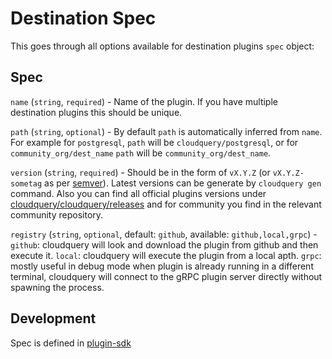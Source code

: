# Destination Spec

This goes through all options available for destination plugins `spec` object:

## Spec

`name` (`string`, `required`) - Name of the plugin. If you have multiple destination plugins this should be unique.

`path` (`string`, `optional`) - By default `path` is automatically inferred from `name`. For example for `postgresql`, `path` will be `cloudquery/postgresql`, or for `community_org/dest_name` `path` will be `community_org/dest_name`.

`version` (`string`, `required`) - Should be in the form of `vX.Y.Z` (or `vX.Y.Z-sometag` as per [semver](https://semver.org/)). Latest versions can be generate by `cloudquery gen` command. Also you can find all official plugins versions under [cloudquery/cloudquery/releases](https://github.com/cloudquery/cloudquery/releases) and for community you find in the relevant community repository.

`registry` (`string`, `optional`, default: `github`, available: `github,local,grpc`) - `github`: cloudquery will look and download the plugin from github and then execute it. `local`: cloudquery will execute the plugin from a local apth. `grpc`: mostly useful in debug mode when plugin is already running in a different terminal, cloudquery will connect to the gRPC plugin server directly without spawning the process.

## Development

Spec is defined in [plugin-sdk](https://github.com/cloudquery/plugin-sdk/blob/main/specs/destination.go#L12)
